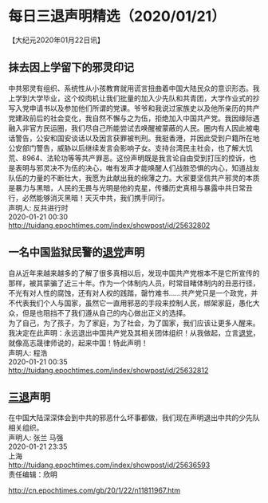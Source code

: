 # 每日三退声明精选（2020/01/21）
  
  
【大纪元2020年01月22日讯】  
## 抹去因上学留下的邪灵印记  
中共邪灵有组织、系统性从小孩教育就用谎言扭曲着中国大陆民众的意识形态。我上学到大学毕业，这个绞肉机让我们批量的加入少先队和共青团，大学作业式的抄写入党申请书以及参加他们所谓的党课。爷爷和我说过家族史以及他所亲历的共产党建政前后的社会变化，我自然不懈与之为伍，拒绝加入中国共产党。我因缘际遇融入非官方民运圈，我们尽自己所能尝试去唤醒被蒙蔽的人民。圈内有人因此被电话警告，公安和国安谈话以及因言获罪被判刑。我挺香港，并因此受到户籍所在地公安部门警告，威胁以后继续发言会影响子女。支持台湾民主社会，也了解大饥荒、8964、法轮功等等共产罪恶。这份声明既是我言论自由受到打压的控诉，也是表明与邪灵决不为伍的决心，唯有发声才能唤醒人们战胜恐惧的内心，知道战友队伍的力量的不断壮大，我愿为此献出我的绵薄之力。大家要坚信共产邪灵的本质是暴力与黑暗，人民的无畏与光明是他的克星，传播历史真相与暴露中共日常丑行，必然能够消灭黑暗！天灭中共，我们携手同行。  
声明人: 反共进行时  
2020-01-21 00:30  
<a href="http://tuidang.epochtimes.com/index/showpost/id/25632802">http://tuidang.epochtimes.com/index/showpost/id/25632802</a>  
## 一名中国监狱民警的<a href="http://cn.epochtimes.com/gb/tag/%E9%80%80%E5%85%9A.html">退党</a>声明  
自从近年来越来越多的了解了很多真相以后，发现中国共产党根本不是它所宣传的那样，被其蒙骗了近三十年。作为一个体制内人员，时常目睹体制内的丑恶行径，不光有对人性的腐蚀，还有对人权的践踏，罄竹难书……共产党只是一个政党，并不代表我们个人与国家，虽然它一直用邪恶的手段来控制人民，绑架家庭，愚化大众，但是也阻挡不了我们遵从自己的内心做出正义的选择。  
为了自己，为了孩子，为了家庭，为了社会，为了国家，我们应该让更多人醒来。我决定在此声明：永远退出中国共产党及其相关团体组织！从我做起，立言<a href="http://cn.epochtimes.com/gb/tag/%E9%80%80%E5%85%9A.html">退党</a>，就像高志晟律师说的，起来中国！特此声明！  
声明人: 程浩  
2020-01-21 00:35  
<a href="http://tuidang.epochtimes.com/index/showpost/id/25632812">http://tuidang.epochtimes.com/index/showpost/id/25632812</a>  
## <a href="http://cn.epochtimes.com/gb/tag/%E4%B8%89%E9%80%80.html">三退</a>声明  
在中国大陆深深体会到中共的邪恶什么坏事都做，我们现在声明退出中共的少先队相关组织。  
声明人: 张兰 马强  
2020-01-21 23:35  
上海  
<a href="http://tuidang.epochtimes.com/index/showpost/id/25636593">http://tuidang.epochtimes.com/index/showpost/id/25636593</a>  
责任编辑：欣明  
  
  
  
http://cn.epochtimes.com/gb/20/1/22/n11811967.htm
